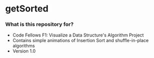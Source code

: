 # getSorted

### What is this repository for? ###

* Code Fellows F1: Visualize a Data Structure's Algorithm Project
* Contains simple animations of Insertion Sort and shuffle-in-place algorithms
* Version 1.0
